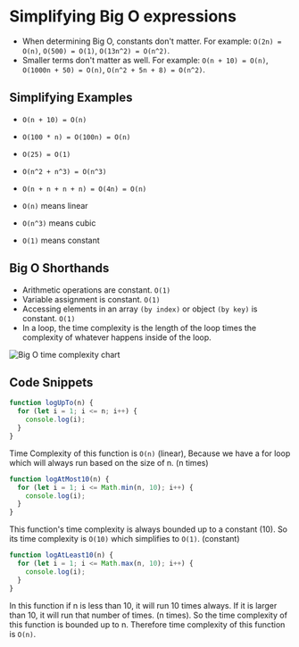 # Simplifying Big O expressions

- When determining Big O, constants don't matter. For example: `O(2n) = O(n)`, `O(500) = O(1)`, `O(13n^2) = O(n^2)`.
- Smaller terms don't matter as well. For example: `O(n + 10) = O(n)`, `O(1000n + 50) = O(n)`, `O(n^2 + 5n + 8) = O(n^2)`.

## Simplifying Examples

- `O(n + 10) = O(n)`
- `O(100 * n) = O(100n) = O(n)`
- `O(25) = O(1)`
- `O(n^2 + n^3) = O(n^3)`
- `O(n + n + n + n) = O(4n) = O(n)`

- `O(n)` means linear
- `O(n^3)` means cubic
- `O(1)` means constant

## Big O Shorthands

- Arithmetic operations are constant. `O(1)`
- Variable assignment is constant. `O(1)`
- Accessing elements in an array `(by index)` or object `(by key)` is constant. `O(1)`
- In a loop, the time complexity is the length of the loop times the complexity of whatever happens inside of the loop.

![Big O time complexity chart](https://paper-attachments.dropbox.com/s_2D428973624E7FC84C7D69D11421DE762BEA6B6F3361231FCDCAE0425D14526F_1664885448372_Untitled.drawio+17.png)

## Code Snippets

```js
function logUpTo(n) {
  for (let i = 1; i <= n; i++) {
    console.log(i);
  }
}
```

Time Complexity of this function is `O(n)` (linear), Because we have a for loop which will always run based on the size of n. (n times)

```js
function logAtMost10(n) {
  for (let i = 1; i <= Math.min(n, 10); i++) {
    console.log(i);
  }
}
```

This function's time complexity is always bounded up to a constant (10). So its time complexity is `O(10)` which simplifies to `O(1)`. (constant)

```js
function logAtLeast10(n) {
  for (let i = 1; i <= Math.max(n, 10); i++) {
    console.log(i);
  }
}
```

In this function if n is less than 10, it will run 10 times always. If it is larger than 10, it will run that number of times. (n times). So the time complexity of this function is bounded up to n. Therefore time complexity of this function is `O(n)`.
